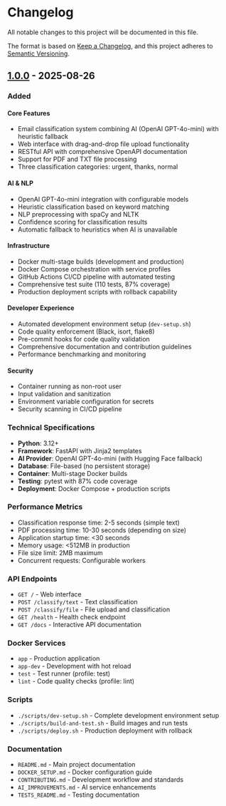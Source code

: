 # Changelog

All notable changes to this project will be documented in this file.

The format is based on [Keep a Changelog](https://keepachangelog.com/en/1.0.0/),
and this project adheres to [Semantic Versioning](https://semver.org/spec/v2.0.0.html).

## [1.0.0] - 2025-08-26

### Added

#### Core Features
- Email classification system combining AI (OpenAI GPT-4o-mini) with heuristic fallback
- Web interface with drag-and-drop file upload functionality  
- RESTful API with comprehensive OpenAPI documentation
- Support for PDF and TXT file processing
- Three classification categories: urgent, thanks, normal

#### AI & NLP
- OpenAI GPT-4o-mini integration with configurable models
- Heuristic classification based on keyword matching
- NLP preprocessing with spaCy and NLTK
- Confidence scoring for classification results
- Automatic fallback to heuristics when AI is unavailable

#### Infrastructure
- Docker multi-stage builds (development and production)
- Docker Compose orchestration with service profiles
- GitHub Actions CI/CD pipeline with automated testing
- Comprehensive test suite (110 tests, 87% coverage)
- Production deployment scripts with rollback capability

#### Developer Experience
- Automated development environment setup (`dev-setup.sh`)
- Code quality enforcement (Black, isort, flake8)
- Pre-commit hooks for code quality validation
- Comprehensive documentation and contribution guidelines
- Performance benchmarking and monitoring

#### Security
- Container running as non-root user
- Input validation and sanitization
- Environment variable configuration for secrets
- Security scanning in CI/CD pipeline

### Technical Specifications

- **Python**: 3.12+
- **Framework**: FastAPI with Jinja2 templates
- **AI Provider**: OpenAI GPT-4o-mini (with Hugging Face fallback)
- **Database**: File-based (no persistent storage)
- **Container**: Multi-stage Docker builds
- **Testing**: pytest with 87% code coverage
- **Deployment**: Docker Compose + production scripts

### Performance Metrics

- Classification response time: 2-5 seconds (simple text)
- PDF processing time: 10-30 seconds (depending on size)
- Application startup time: <30 seconds
- Memory usage: <512MB in production
- File size limit: 2MB maximum
- Concurrent requests: Configurable workers

### API Endpoints

- `GET /` - Web interface
- `POST /classify/text` - Text classification
- `POST /classify/file` - File upload and classification
- `GET /health` - Health check endpoint
- `GET /docs` - Interactive API documentation

### Docker Services

- `app` - Production application
- `app-dev` - Development with hot reload
- `test` - Test runner (profile: test)
- `lint` - Code quality checks (profile: lint)

### Scripts

- `./scripts/dev-setup.sh` - Complete development environment setup
- `./scripts/build-and-test.sh` - Build images and run tests
- `./scripts/deploy.sh` - Production deployment with rollback

### Documentation

- `README.md` - Main project documentation
- `DOCKER_SETUP.md` - Docker configuration guide
- `CONTRIBUTING.md` - Development workflow and standards
- `AI_IMPROVEMENTS.md` - AI service enhancements
- `TESTS_README.md` - Testing documentation

[1.0.0]: https://github.com/autou/email-classifier/releases/tag/v1.0.0
